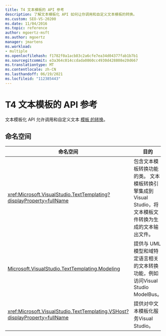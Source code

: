 ```yaml
---
title: T4 文本模板的 API 参考
description: 了解文本模板化 API 如何让你调用和自定义文本模板的转换。
ms.custom: SEO-VS-20200
ms.date: 11/04/2016
ms.topic: reference
author: mgoertz-msft
ms.author: mgoertz
manager: jmartens
ms.workload:
- multiple
ms.openlocfilehash: f1782f0a1acb83c2a6cfe7ea34d04377fab1b7b1
ms.sourcegitcommit: e3a364c014ccdada0860cc4930d428808e20d667
ms.translationtype: MT
ms.contentlocale: zh-CN
ms.lasthandoff: 06/19/2021
ms.locfileid: "112385443"
---
```

# <a name="api-reference-for-t4-text-templates"></a>T4 文本模板的 API 参考

文本模板化 API 允许调用和自定义文本 [模板 的转换](../modeling/code-generation-and-t4-text-templates.md)。

## <a name="namespaces"></a>命名空间

|命名空间|目的|
|-|-|
|<xref:Microsoft.VisualStudio.TextTemplating?displayProperty=fullName>|包含文本模板转换功能的类。 文本模板转换引擎集成到Visual Studio，将文本模板文件转换为生成的文本输出文件。|
|[Microsoft.VisualStudio.TextTemplating.Modeling](/previous-versions/ee844312(v=vs.140))|提供与 UML 模型和域特定语言相关的文本转换功能，例如访问Visual Studio ModelBus。|
|<xref:Microsoft.VisualStudio.TextTemplating.VSHost?displayProperty=fullName>|提供对中文本模板化服务Visual Studio。|
